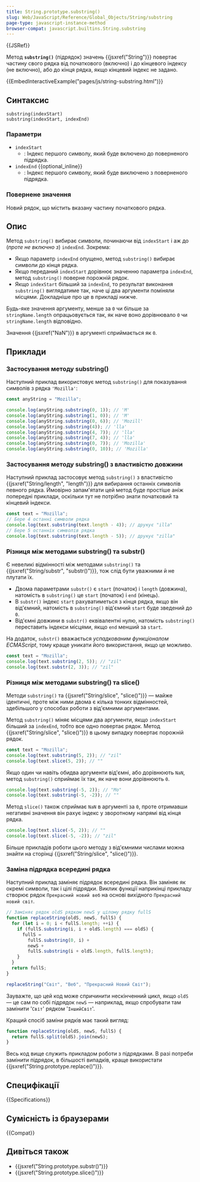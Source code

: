 ```yaml
---
title: String.prototype.substring()
slug: Web/JavaScript/Reference/Global_Objects/String/substring
page-type: javascript-instance-method
browser-compat: javascript.builtins.String.substring
---
```


{{JSRef}}

Метод **`substring()`** (підрядок) значень {{jsxref("String")}} повертає частину свого рядка від початкового (включно) і до кінцевого індексу (не включно), або до кінця рядка, якщо кінцевий індекс не задано.

{{EmbedInteractiveExample("pages/js/string-substring.html")}}

## Синтаксис

```js-nolint
substring(indexStart)
substring(indexStart, indexEnd)
```

### Параметри

- `indexStart`
  - : Індекс першого символу, який буде включено до поверненого підрядка.
- `indexEnd` {{optional_inline}}
  - : Індекс першого символу, який буде виключено з поверненого підрядка.

### Повернене значення

Новий рядок, що містить вказану частину початкового рядка.

## Опис

Метод `substring()` вибирає символи, починаючи від `indexStart` і аж до (_проте не включно з_) `indexEnd`. Зокрема:

- Якщо параметр `indexEnd` опущено, метод `substring()` вибирає символи до кінця рядка.
- Якщо переданий `indexStart` дорівнює значенню параметра `indexEnd`, метод `substring()` поверне порожній рядок.
- Якщо `indexStart` більший за `indexEnd`, то результат виконання `substring()` виглядатиме так, наче ці два аргументи поміняли місцями. Докладніше про це в прикладі нижче.

Будь-яке значення аргументу, менше за `0` чи більше за `stringName.length` опрацьовується так, як наче воно дорівнювало `0` чи `stringName.length` відповідно.

Значення {{jsxref("NaN")}} в аргументі сприймається як `0`.

## Приклади

### Застосування методу substring()

Наступний приклад використовує метод `substring()` для показування символів з рядка `'Mozilla'`:

```js
const anyString = "Mozilla";

console.log(anyString.substring(0, 1)); // 'M'
console.log(anyString.substring(1, 0)); // 'M'
console.log(anyString.substring(0, 6)); // 'Mozill'
console.log(anyString.substring(4)); // 'lla'
console.log(anyString.substring(4, 7)); // 'lla'
console.log(anyString.substring(7, 4)); // 'lla'
console.log(anyString.substring(0, 7)); // 'Mozilla'
console.log(anyString.substring(0, 10)); // 'Mozilla'
```

### Застосування методу substring() з властивістю довжини

Наступний приклад застосовує метод `substring()` з властивістю {{jsxref("String/length", "length")}} для вибирання останніх символів певного рядка. Ймовірно запам'ятати цей метод буде простіше аніж попередні приклади, оскільки тут не потрібно знати початковий та кінцевий індекси.

```js
const text = "Mozilla";
// Бере 4 останні символи рядка
console.log(text.substring(text.length - 4)); // друкує "illa"
// Бере 5 останніх символів рядка
console.log(text.substring(text.length - 5)); // друкує "zilla"
```

### Різниця між методами substring() та substr()

Є невеликі відмінності між методами `substring()` та {{jsxref("String/substr", "substr()")}}, тож слід бути уважними й не плутати їх.

- Двома параметрами `substr()` є `start` (початок) і `length` (довжина), натомість в `substring()` це `start` (початок) і `end` (кінець).
- В `substr()` індекс `start` рахуватиметься з кінця рядка, якщо він від'ємний, натомість в `substring()` від'ємний `start` буде зведений до `0`.
- Від'ємні довжини в `substr()` еквівалентні нулю, натомість `substring()` переставить індекси місцями, якщо `end` менший за `start`.

На додаток, `substr()` вважається _успадкованим функціоналом ECMAScript_, тому краще уникати його використання, якщо це можливо.

```js
const text = "Mozilla";
console.log(text.substring(2, 5)); // "zil"
console.log(text.substr(2, 3)); // "zil"
```

### Різниця між методами substring() та slice()

Методи `substring()` та {{jsxref("String/slice", "slice()")}} — майже ідентичні, проте між ними двома є кілька тонких відмінностей, здебільшого у способах роботи з від'ємними аргументами.

Метод `substring()` міняє місцями два аргументи, якщо `indexStart` більший за `indexEnd`, тобто все одно повертає рядок. Метод {{jsxref("String/slice", "slice()")}} в цьому випадку повертає порожній рядок.

```js
const text = "Mozilla";
console.log(text.substring(5, 2)); // "zil"
console.log(text.slice(5, 2)); // ""
```

Якщо один чи навіть обидва аргументи від'ємні, або дорівнюють `NaN`, метод `substring()` сприймає їх так, як наче вони дорівнюють `0`.

```js
console.log(text.substring(-5, 2)); // "Mo"
console.log(text.substring(-5, -2)); // ""
```

Метод `slice()` також сприймає `NaN` в аргументі за `0`, проте отримавши негативні значення він рахує індекс у зворотному напрямі від кінця рядка.

```js
console.log(text.slice(-5, 2)); // ""
console.log(text.slice(-5, -2)); // "zil"
```

Більше прикладів роботи цього методу з від'ємними числами можна знайти на сторінці {{jsxref("String/slice", "slice()")}}.

### Заміна підрядка всередині рядка

Наступний приклад заміняє підрядок всередині рядка. Він заміняє як окремі символи, так і цілі підрядки. Виклик функції наприкінці прикладу створює рядок `Прекрасний новий веб` на основі вихідного `Прекрасний новий світ`.

```js
// Заміняє рядок oldS рядком newS у цілому рядку fullS
function replaceString(oldS, newS, fullS) {
  for (let i = 0; i < fullS.length; ++i) {
    if (fullS.substring(i, i + oldS.length) === oldS) {
      fullS =
        fullS.substring(0, i) +
        newS +
        fullS.substring(i + oldS.length, fullS.length);
    }
  }
  return fullS;
}

replaceString("Світ", "Веб", "Прекрасний Новий Світ");
```

Зауважте, що цей код може спричинити нескінченний цикл, якщо `oldS` — це сам по собі підрядок `newS` — наприклад, якщо спробувати там замінити '`Світ`' рядком '`ІншийСвіт`'.

Кращий спосіб заміни рядків має такий вигляд:

```js
function replaceString(oldS, newS, fullS) {
  return fullS.split(oldS).join(newS);
}
```

Весь код вище служить прикладом роботи з підрядками. В разі потреби замінити підрядок, в більшості випадків, краще використати {{jsxref("String.prototype.replace()")}}.

## Специфікації

{{Specifications}}

## Сумісність із браузерами

{{Compat}}

## Дивіться також

- {{jsxref("String.prototype.substr()")}}
- {{jsxref("String.prototype.slice()")}}
